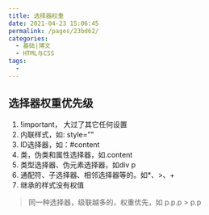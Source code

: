 ```yaml
---
title: 选择器权重
date: 2021-04-23 15:06:45
permalink: /pages/23bd62/
categories:
  - 基础|博文
  - HTML与CSS
tags:
  -
---
```


## 选择器权重优先级
1. !important， 大过了其它任何设置
2. 内联样式，如: style=””
3. ID选择器，如：#content
4. 类，伪类和属性选择器，如.content
5. 类型选择器、伪元素选择器，如div p
6. 通配符、子选择器、相邻选择器等的。如*、>、+
7. 继承的样式没有权值

> 同一种选择器，级联越多的，权重优先，如 p.p.p > p.p